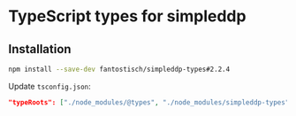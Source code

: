 # TypeScript types for simpleddp

## Installation

```sh
npm install --save-dev fantostisch/simpleddp-types#2.2.4
```

Update `tsconfig.json`:

```json
"typeRoots": ["./node_modules/@types", "./node_modules/simpleddp-types"],
```
